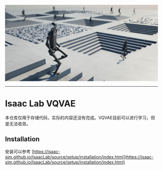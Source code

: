 ![Isaac Lab](docs/source/_static/isaaclab.jpg)

---

# Isaac Lab VQVAE

本仓库仅用于存储代码，实际的内容还没有完成。VQVAE目前可以进行学习，但是无法收敛。

## Installation

安装可以参考
[https://isaac-sim.github.io/IsaacLab/source/setup/installation/index.html](https://isaac-sim.github.io/IsaacLab/source/setup/installation/index.html)



